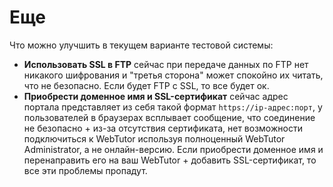 # Еще

Что можно улучшить в текущем варианте тестовой системы:

* **Использовать SSL в FTP**
  сейчас при передаче данных по FTP нет никакого шифрования и "третья сторона" может спокойно их читать, что не безопасно. Если будет FTP с SSL, то все будет ок.
* **Приобрести доменное имя и SSL-сертификат**
  сейчас адрес портала представляет из себя такой формат `https://ip-адрес:порт`, у пользователей в браузерах всплывает сообщение, что соединение не безопасно + из-за отсутствия сертификата, нет возможности подключиться к WebTutor используя полноценный WebTutor Administrator, а не онлайн-версию. Если приобрести доменное имя и перенаправить его на ваш WebTutor + добавить SSL-сертификат, то все эти проблемы пропадут.



